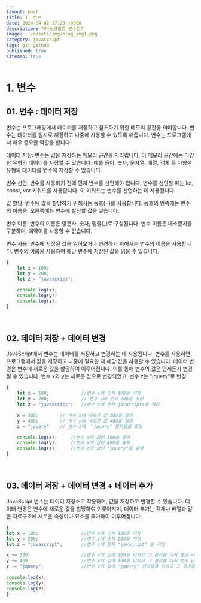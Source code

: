 ```yaml
---
layout: post
title: 1. 변수
date: 2024-04-02 17:29 +0900
description: 자바스크립트 변수란?
image: ../assets/img/blog_img1.png
category: javascript
tags: git github
published: true
sitemap: true
---
```


# 1. 변수
##  01. 변수 : 데이터 저장
변수는 프로그래밍에서 데이터를 저장하고 참조하기 위한 메모리 공간을 의미합니다.
변수는 데이터를 임시로 저장하고 나중에 사용할 수 있도록 해줍니다. 변수는 프로그램에서 매우 중요한 역할을 합니다.

데이터 저장: 변수는 값을 저장하는 메모리 공간을 가리킵니다.
이 메모리 공간에는 다양한 유형의 데이터를 저장할 수 있습니다.
예를 들어, 숫자, 문자열, 배열, 객체 등 다양한 유형의 데이터를 변수에 저장할 수 있습니다.

변수 선언: 변수를 사용하기 전에 먼저 변수를 선언해야 합니다.
변수를 선언할 때는 let, const, var 키워드를 사용합니다.
이 키워드는 변수를 선언하는 데 사용됩니다.

값 할당: 변수에 값을 할당하기 위해서는 등호(=)를 사용합니다.
등호의 왼쪽에는 변수의 이름을, 오른쪽에는 변수에 할당할 값을 넣습니다.

변수 이름: 변수의 이름은 영문자, 숫자, 밑줄(_)로 구성됩니다.
변수 이름은 대소문자를 구분하며, 예약어를 사용할 수 없습니다.

변수 사용: 변수에 저장된 값을 읽어오거나 변경하기 위해서는 변수의 이름을 사용합니다.
변수의 이름을 사용하여 해당 변수에 저장된 값을 읽을 수 있습니다.
````javascript
{
    let x = 100;
    let y = 200;
    let z = "javascript";

    console.log(x);
    console.log(y);
    console.log(z);
}
````   
<br>
   
## 02. 데이터 저장 + 데이터 변경
JavaScript에서 변수는 데이터를 저장하고 변경하는 데 사용됩니다.
변수를 사용하면 프로그램에서 값을 저장하고 나중에 필요할 때 해당 값을 사용할 수 있습니다.
데이터 변경은 변수에 새로운 값을 할당하여 이루어집니다.
이를 통해 변수의 값은 언제든지 변경될 수 있습니다.
변수 x와 y는 새로운 값으로 변경되었고, 변수 z는 "jquery"로 변경
````javascript
{
    let x = 100;            //변수 x에 숫자 100을 저장
    let y = 200;            // 변수 y에 숫자 200을 저장
    let z = "javascript";   //변수 z에 문자 javacripts를 저장

    x = 300;        // 변수 x에 새로운 값 300을 할당
    y = 400;        // 변수 y에 새로운 값 400을 할당
    z = "jquery"    // 변수 z에  "jquery" 문자열을 할당

    console.log(x);     //변수 x의 값인 300을 출력
    console.log(y);     //변수 x의 값인 400을 출력
    console.log(z);     //변수 z의 값인 "jquery"를 출력
}
````
<br>

## 03.  데이터 저장 + 데이터 변경 + 데이터 추가
JavaScript 변수는 데이터 저장소로 작용하며, 값을 저장하고 변경할 수 있습니다. 데이터 변경은 변수에 새로운 값을 할당하여 이루어지며, 데이터 추가는 객체나 배열과 같은 자료구조에 새로운 속성이나 요소를 추가하여 이루어집니다.  

````javascript
{
let x = 100;                //변수 x에 숫자 100을 저장
let y = 200;                //변수 y에 숫자 200을 저장
let z = "javascript";       //변수 z에 문자 "javacript" 을 저장

x += 300;                   //변수 x의 값에 100을 더하고 그 결과를 다시 변수 x에 저장
y += 400;                   //변수 y의 값에 100을 더하고 그 결과를 다시 변수 y에 저장
z += "jquery";              //변수 z의 값에 "jquery" 문자열을 더하고 그 결과를 다시 변수 z에 저장
 
console.log(x);
console.log(y);
console.log(z);
}
````
<br>